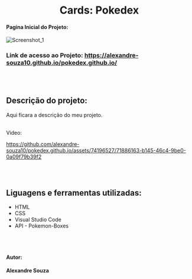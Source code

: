 <h1 align="center"> Cards: Pokedex </h1>

#### Pagina Inicial do Projeto: 
![Screenshot_1](https://github.com/alexandre-souza10/pokedex.github.io/assets/74196527/1fad1f97-9c6d-4052-ae60-9ebf4f54056c)

### Link de acesso ao Projeto: https://alexandre-souza10.github.io/pokedex.github.io/

<br></br>
## Descrição do projeto:
Aqui ficara a descrição do meu projeto.
<br></br>

Video:

https://github.com/alexandre-souza10/pokedex.github.io/assets/74196527/71886163-b145-46c4-9be0-0a09f79b39f2

<br></br>
## Liguagens e ferramentas utilizadas:
- HTML
- CSS
- Visual Studio Code
- API - Pokemon-Boxes

<br></br>

#### Autor: 
**Alexandre Souza**



